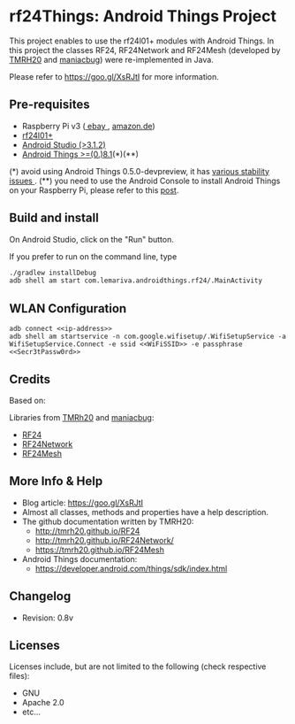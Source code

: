 rf24Things: Android Things Project
=====================================

This project enables to use the rf24l01+ modules with Android Things. In this project the classes RF24, RF24Network and RF24Mesh (developed by <a href="http://tmrh20.github.io/">TMRH20</a> and <a href="https://github.com/maniacbug" target="_blank">maniacbug</a>) were re-implemented in Java.

Please refer to https://goo.gl/XsRJtI for more information.

Pre-requisites
--------------

- Raspberry Pi v3 (<a href="https://rover.ebay.com/rover/1/707-53477-19255-0/1?icep_id=114&ipn=icep&toolid=20004&campid=5338002758&mpre=http%3A%2F%2Fwww.ebay.de%2Fsch%2Fi.html%3F_from%3DR40%26_trksid%3Dp2050601.m570.l1313.TR0.TRC0.H0.Xraspberry%2Bpi.TRS0%26_nkw%3Draspberry%2Bpi%26_sacat%3D0">
ebay
</a>, <a href="amazon.de">amazon.de</a>)
- <a href="https://rover.ebay.com/rover/1/707-53477-19255-0/1?icep_id=114&ipn=icep&toolid=20004&campid=5338002758&mpre=http%3A%2F%2Fwww.ebay.de%2Fsch%2Fi.html%3F_odkw%3Draspberry%2Bpi%26_osacat%3D0%26_from%3DR40%26_trksid%3Dp2045573.m570.l1313.TR0.TRC0.H0.Xrf24l01%252B.TRS0%26_nkw%3Dnrf24l01%252B%26_sacat%3D0">rf24l01+</a>
- <a href="https://developer.android.com/studio/index.html" target="_blank"> Android Studio (>3.1.2) </a>
- <a href="https://partner.android.com/things/console/u/0/" target="_blank"> Android Things >=(0.)8.1</a>(*)(**)

(*) avoid using Android Things 0.5.0-devpreview, it has <a href="https://developer.android.com/things/preview/releases.html#developer_preview_5" target="_blank">various stability issues </a>.
(**) you need to use the Android Console to install Android Things on your Raspberry Pi, please refer to this <a href="https://lemariva.com/blog/2017/08/projectdiva-android-things-dp5">post</a>.


Build and install
--------------------

On Android Studio, click on the "Run" button.

If you prefer to run on the command line, type

```bash
./gradlew installDebug
adb shell am start com.lemariva.androidthings.rf24/.MainActivity
```

WLAN Configuration
-----------------------

```
adb connect <<ip-address>>
adb shell am startservice -n com.google.wifisetup/.WifiSetupService -a WifiSetupService.Connect -e ssid <<WiFiSSID>> -e passphrase <<Secr3tPassw0rd>>
```

Credits
--------------------
Based on:

Libraries from <a href="https://github.com/TMRh20" target="_blank">TMRh20</a> and <a href="https://github.com/maniacbug" target="_blank">maniacbug</a>:
* <a href="https://github.com/TMRh20/RF24" target="_blank">RF24</a>
* <a href="https://github.com/TMRh20/RF24Network" target="_blank">RF24Network</a>
* <a href="https://github.com/TMRh20/RF24Mesh" target="_blank">RF24Mesh</a>

More Info & Help
--------------------
* Blog article: https://goo.gl/XsRJtI
* Almost all classes, methods and properties have a help description.
* The github documentation written by TMRH20:
	* http://tmrh20.github.io/RF24
	* http://tmrh20.github.io/RF24Network/
	* https://tmrh20.github.io/RF24Mesh
* Android Things documentation:
	* https://developer.android.com/things/sdk/index.html

Changelog
-------------------
* Revision: 0.8v

Licenses
--------------------
Licenses include, but are not limited to the following (check respective files):
* GNU
* Apache 2.0
* etc...
